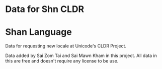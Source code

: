 # Data for Shn CLDR
# Shan Language

Data for requesting new locale at Unicode's CLDR Project.

Data added by Sai Zom Tai and Sai Mawn Kham in this project. All data in this are free and doesn't require any license to be use.
